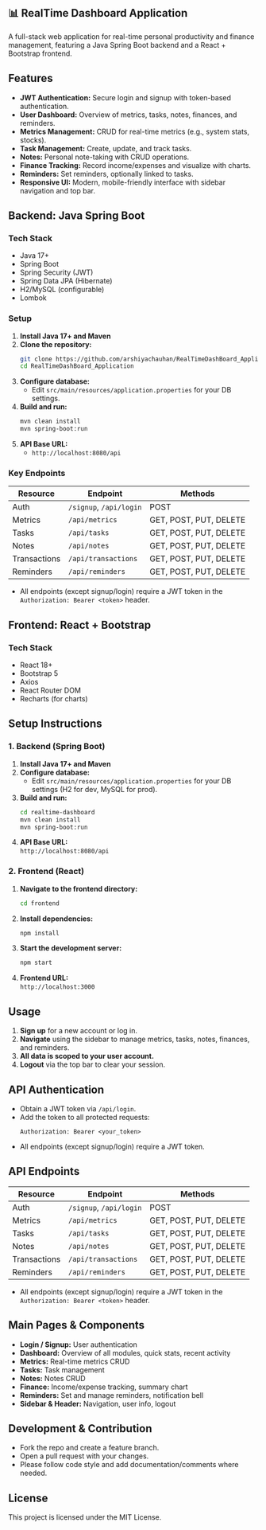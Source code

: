 ## 📊 RealTime Dashboard Application

A full-stack web application for real-time personal productivity and finance management, featuring a Java Spring Boot backend and a React + Bootstrap frontend.


## Features

- **JWT Authentication:** Secure login and signup with token-based authentication.
- **User Dashboard:** Overview of metrics, tasks, notes, finances, and reminders.
- **Metrics Management:** CRUD for real-time metrics (e.g., system stats, stocks).
- **Task Management:** Create, update, and track tasks.
- **Notes:** Personal note-taking with CRUD operations.
- **Finance Tracking:** Record income/expenses and visualize with charts.
- **Reminders:** Set reminders, optionally linked to tasks.
- **Responsive UI:** Modern, mobile-friendly interface with sidebar navigation and top bar.



## Backend: Java Spring Boot

### **Tech Stack**
- Java 17+
- Spring Boot
- Spring Security (JWT)
- Spring Data JPA (Hibernate)
- H2/MySQL (configurable)
- Lombok

### **Setup**
1. **Install Java 17+ and Maven**
2. **Clone the repository:**
   ```sh
   git clone https://github.com/arshiyachauhan/RealTimeDashBoard_Application.git
   cd RealTimeDashBoard_Application
   ```
3. **Configure database:**
   - Edit `src/main/resources/application.properties` for your DB settings.
4. **Build and run:**
   ```sh
   mvn clean install
   mvn spring-boot:run
   ```
5. **API Base URL:**
   - `http://localhost:8080/api`

### **Key Endpoints**
| Resource      | Endpoint                        | Methods         |
|--------------|----------------------------------|-----------------|
| Auth         | `/signup`, `/api/login`          | POST            |
| Metrics      | `/api/metrics`                   | GET, POST, PUT, DELETE |
| Tasks        | `/api/tasks`                     | GET, POST, PUT, DELETE |
| Notes        | `/api/notes`                     | GET, POST, PUT, DELETE |
| Transactions | `/api/transactions`              | GET, POST, PUT, DELETE |
| Reminders    | `/api/reminders`                 | GET, POST, PUT, DELETE |

- All endpoints (except signup/login) require a JWT token in the `Authorization: Bearer <token>` header.


## Frontend: React + Bootstrap

### **Tech Stack**
- React 18+
- Bootstrap 5
- Axios
- React Router DOM
- Recharts (for charts)



## Setup Instructions

### 1. Backend (Spring Boot)

1. **Install Java 17+ and Maven**
2. **Configure database:**
   - Edit `src/main/resources/application.properties` for your DB settings (H2 for dev, MySQL for prod).
3. **Build and run:**
   ```sh
   cd realtime-dashboard
   mvn clean install
   mvn spring-boot:run
   ```
4. **API Base URL:**  
   `http://localhost:8080/api`

### 2. Frontend (React)

1. **Navigate to the frontend directory:**
   ```sh
   cd frontend
   ```
2. **Install dependencies:**
   ```sh
   npm install
   ```
3. **Start the development server:**
   ```sh
   npm start
   ```
4. **Frontend URL:**  
   `http://localhost:3000`



## Usage

1. **Sign up** for a new account or log in.
2. **Navigate** using the sidebar to manage metrics, tasks, notes, finances, and reminders.
3. **All data is scoped to your user account.**
4. **Logout** via the top bar to clear your session.



## API Authentication

- Obtain a JWT token via `/api/login`.
- Add the token to all protected requests:
  ```
  Authorization: Bearer <your_token>
  ```
- All endpoints (except signup/login) require a JWT token.



## API Endpoints

| Resource      | Endpoint                        | Methods         |
|--------------|----------------------------------|-----------------|
| Auth         | `/signup`, `/api/login`          | POST            |
| Metrics      | `/api/metrics`                   | GET, POST, PUT, DELETE |
| Tasks        | `/api/tasks`                     | GET, POST, PUT, DELETE |
| Notes        | `/api/notes`                     | GET, POST, PUT, DELETE |
| Transactions | `/api/transactions`              | GET, POST, PUT, DELETE |
| Reminders    | `/api/reminders`                 | GET, POST, PUT, DELETE |

- All endpoints (except signup/login) require a JWT token in the `Authorization: Bearer <token>` header.



## Main Pages & Components

- **Login / Signup:** User authentication
- **Dashboard:** Overview of all modules, quick stats, recent activity
- **Metrics:** Real-time metrics CRUD
- **Tasks:** Task management
- **Notes:** Notes CRUD
- **Finance:** Income/expense tracking, summary chart
- **Reminders:** Set and manage reminders, notification bell
- **Sidebar & Header:** Navigation, user info, logout


## Development & Contribution

- Fork the repo and create a feature branch.
- Open a pull request with your changes.
- Please follow code style and add documentation/comments where needed.


## License

This project is licensed under the MIT License.
